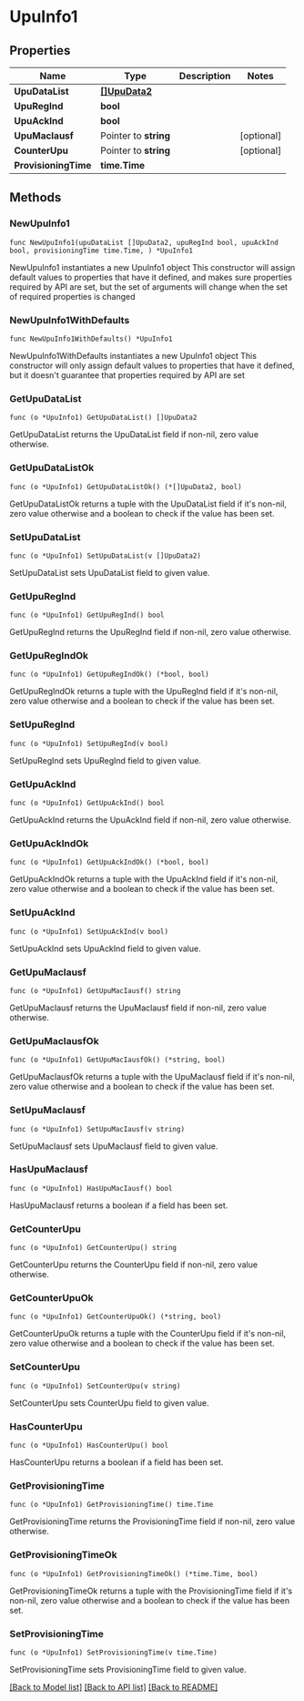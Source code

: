 # UpuInfo1

## Properties

Name | Type | Description | Notes
------------ | ------------- | ------------- | -------------
**UpuDataList** | [**[]UpuData2**](UpuData2.md) |  | 
**UpuRegInd** | **bool** |  | 
**UpuAckInd** | **bool** |  | 
**UpuMacIausf** | Pointer to **string** |  | [optional] 
**CounterUpu** | Pointer to **string** |  | [optional] 
**ProvisioningTime** | **time.Time** |  | 

## Methods

### NewUpuInfo1

`func NewUpuInfo1(upuDataList []UpuData2, upuRegInd bool, upuAckInd bool, provisioningTime time.Time, ) *UpuInfo1`

NewUpuInfo1 instantiates a new UpuInfo1 object
This constructor will assign default values to properties that have it defined,
and makes sure properties required by API are set, but the set of arguments
will change when the set of required properties is changed

### NewUpuInfo1WithDefaults

`func NewUpuInfo1WithDefaults() *UpuInfo1`

NewUpuInfo1WithDefaults instantiates a new UpuInfo1 object
This constructor will only assign default values to properties that have it defined,
but it doesn't guarantee that properties required by API are set

### GetUpuDataList

`func (o *UpuInfo1) GetUpuDataList() []UpuData2`

GetUpuDataList returns the UpuDataList field if non-nil, zero value otherwise.

### GetUpuDataListOk

`func (o *UpuInfo1) GetUpuDataListOk() (*[]UpuData2, bool)`

GetUpuDataListOk returns a tuple with the UpuDataList field if it's non-nil, zero value otherwise
and a boolean to check if the value has been set.

### SetUpuDataList

`func (o *UpuInfo1) SetUpuDataList(v []UpuData2)`

SetUpuDataList sets UpuDataList field to given value.


### GetUpuRegInd

`func (o *UpuInfo1) GetUpuRegInd() bool`

GetUpuRegInd returns the UpuRegInd field if non-nil, zero value otherwise.

### GetUpuRegIndOk

`func (o *UpuInfo1) GetUpuRegIndOk() (*bool, bool)`

GetUpuRegIndOk returns a tuple with the UpuRegInd field if it's non-nil, zero value otherwise
and a boolean to check if the value has been set.

### SetUpuRegInd

`func (o *UpuInfo1) SetUpuRegInd(v bool)`

SetUpuRegInd sets UpuRegInd field to given value.


### GetUpuAckInd

`func (o *UpuInfo1) GetUpuAckInd() bool`

GetUpuAckInd returns the UpuAckInd field if non-nil, zero value otherwise.

### GetUpuAckIndOk

`func (o *UpuInfo1) GetUpuAckIndOk() (*bool, bool)`

GetUpuAckIndOk returns a tuple with the UpuAckInd field if it's non-nil, zero value otherwise
and a boolean to check if the value has been set.

### SetUpuAckInd

`func (o *UpuInfo1) SetUpuAckInd(v bool)`

SetUpuAckInd sets UpuAckInd field to given value.


### GetUpuMacIausf

`func (o *UpuInfo1) GetUpuMacIausf() string`

GetUpuMacIausf returns the UpuMacIausf field if non-nil, zero value otherwise.

### GetUpuMacIausfOk

`func (o *UpuInfo1) GetUpuMacIausfOk() (*string, bool)`

GetUpuMacIausfOk returns a tuple with the UpuMacIausf field if it's non-nil, zero value otherwise
and a boolean to check if the value has been set.

### SetUpuMacIausf

`func (o *UpuInfo1) SetUpuMacIausf(v string)`

SetUpuMacIausf sets UpuMacIausf field to given value.

### HasUpuMacIausf

`func (o *UpuInfo1) HasUpuMacIausf() bool`

HasUpuMacIausf returns a boolean if a field has been set.

### GetCounterUpu

`func (o *UpuInfo1) GetCounterUpu() string`

GetCounterUpu returns the CounterUpu field if non-nil, zero value otherwise.

### GetCounterUpuOk

`func (o *UpuInfo1) GetCounterUpuOk() (*string, bool)`

GetCounterUpuOk returns a tuple with the CounterUpu field if it's non-nil, zero value otherwise
and a boolean to check if the value has been set.

### SetCounterUpu

`func (o *UpuInfo1) SetCounterUpu(v string)`

SetCounterUpu sets CounterUpu field to given value.

### HasCounterUpu

`func (o *UpuInfo1) HasCounterUpu() bool`

HasCounterUpu returns a boolean if a field has been set.

### GetProvisioningTime

`func (o *UpuInfo1) GetProvisioningTime() time.Time`

GetProvisioningTime returns the ProvisioningTime field if non-nil, zero value otherwise.

### GetProvisioningTimeOk

`func (o *UpuInfo1) GetProvisioningTimeOk() (*time.Time, bool)`

GetProvisioningTimeOk returns a tuple with the ProvisioningTime field if it's non-nil, zero value otherwise
and a boolean to check if the value has been set.

### SetProvisioningTime

`func (o *UpuInfo1) SetProvisioningTime(v time.Time)`

SetProvisioningTime sets ProvisioningTime field to given value.



[[Back to Model list]](../README.md#documentation-for-models) [[Back to API list]](../README.md#documentation-for-api-endpoints) [[Back to README]](../README.md)


